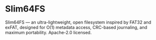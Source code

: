 # Slim64FS
Slim64FS — an ultra-lightweight, open filesystem inspired by FAT32 and exFAT, designed for O(1) metadata access, CRC-based journaling, and maximum portability. Apache-2.0 licensed.
